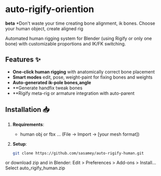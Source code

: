 # auto-rigify-oriention
**beta**
*Don't waste your time creating bone alignment, ik bones. Choose your human object, create aligned rig

Automated human rigging system for Blender (using Rigify or only one bone) with customizable proportions and IK/FK switching.

## Features ✨

- **One-click human rigging** with anatomically correct bone placement
- **Smart modes** edit, pose, weight-paint for fixing bones and weights
- **Auto-generated ik-pole bones,angle** 
- **Generate handfix tweak bones
- **Rigify meta-rig or armature integration with auto-parent

## Installation 📥

1. **Requirements**:
   - human obj or fbx ... (File → Import → [your mesh format])


2. **Setup**:
   ```bash
   git clone https://github.com/sasamey/auto-rigify-human.git
   
or download zip and
in Blender: Edit > Preferences > Add-ons > Install...
Select auto_rigify_human.zip




